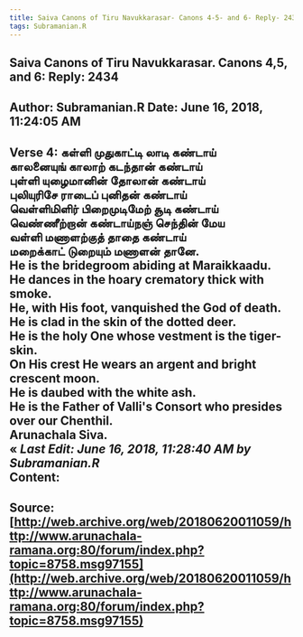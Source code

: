 ```yaml
--- 
title: Saiva Canons of Tiru Navukkarasar- Canons 4-5- and 6- Reply- 2434   
tags: Subramanian.R  
---  
```

##  Saiva Canons of Tiru Navukkarasar. Canons 4,5, and 6: Reply: 2434  
Author: Subramanian.R       Date: June 16, 2018, 11:24:05 AM  
---  
Verse 4: கள்ளி முதுகாட்டி லாடி கண்டாய்   
 காலனையுங் காலாற் கடந்தான் கண்டாய்   
புள்ளி யுழைமானின் தோலான் கண்டாய்   
 புலியுரிசே ராடைப் புனிதன் கண்டாய்   
வெள்ளிமிளிர் பிறைமுடிமேற் சூடி கண்டாய்   
 வெண்ணீற்றான் கண்டாய்நஞ் செந்தின் மேய   
வள்ளி மணாளற்குத் தாதை கண்டாய்   
 மறைக்காட் டுறையும் மணாளன் தானே.   
He is the bridegroom abiding at Maraikkaadu.   
He dances in the hoary crematory thick with smoke.   
He, with His foot, vanquished the God of death.   
He is clad in the skin of the dotted deer.   
He is the holy One whose vestment is the tiger-skin.   
On His crest He wears an argent and bright crescent moon.   
He is daubed with the white ash.   
He is the Father of Valli's Consort who presides over our Chenthil.   
Arunachala Siva.   
« _Last Edit: June 16, 2018, 11:28:40 AM by Subramanian.R_  
Content:
 ---  
Source:[http://web.archive.org/web/20180620011059/http://www.arunachala-ramana.org:80/forum/index.php?topic=8758.msg97155](http://web.archive.org/web/20180620011059/http://www.arunachala-ramana.org:80/forum/index.php?topic=8758.msg97155)   
---  

